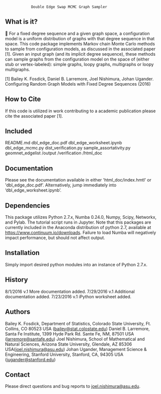                 Double Edge Swap MCMC Graph Sampler

## What is it?

For a fixed degree sequence and a given graph space, a configuration model is a uniform distribution of graphs with that degree sequence in that space. This code package implements Markov chain Monte Carlo methods to sample from configuration models, as discussed in the associated paper [1]. Given an input graph (and its implicit degree sequence), these methods can sample graphs from the configuration model on the space of (either stub or vertex-labeled): simple graphs, loopy graphs, multigraphs or loopy multigraphs. 

[1] Bailey K. Fosdick, Daniel B. Larremore, Joel Nishimura, Johan Ugander. Configuring Random Graph Models with Fixed Degree Sequences (2016)

## How to Cite

If this code is utilized in work contributing to a academic publication please cite the associated paper [1].

## Included

  README.md
  dbl_edge_doc.pdf
  dbl_edge_worksheet.ipynb
  dbl_edge_mcmc.py
  dist_verification.py
  sample_assortativity.py
  geomnet_edgelist
  /output
  /verification
  /html_doc

## Documentation

Please see the documentation available in either 'html_doc/index.hmtl' or 'dbl_edge_doc.pdf’. Alternatively, jump immediately into ‘dbl_edge_worksheet.ipynb’. 

##  Dependencies

This package utilizes Python 2.7.x, Numba 0.24.0, Numpy, Scipy, Networkx, and Pylab.  The tutorial script runs in Jupyter. Note that this packages are currently included in the Anaconda distribution of python 2.7, available at https://www.continuum.io/downloads.  Failure to load Numba will negatively impact performance, but should not affect output.


## Installation

Simply import desired python modules into an instance of Python 2.7.x.


## History

 8/1/2016  v.1 More documentation added.
 7/29/2016 v.1 Additional documentation added.
 7/23/2016 v.1 iPython worksheet added.


## Authors

Bailey K. Fosdick, Department of Statistics, Colorado State University, Ft. Collins, CO 80523 USA (bailey@stat.colostate.edu)
Daniel B. Larremore, Santa Fe Institute, 1399 Hyde Park Rd. Sante Fe, NM, 87501 USA (larremore@santafe.edu)
Joel Nishimura, School of Mathematical and Natural Sciences, Arizona State University, Glendale, AZ 85306 USA(joel.nishimura@asu.edu)
Johan Ugander, Management Science & Engineering, Stanford University, Stanford, CA, 94305 USA (jugander@stanford.edu) 


## Contact

Please direct questions and bug reports to joel.nishimura@asu.edu.


  
